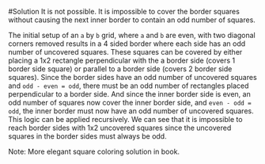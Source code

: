#Solution
It is not possible.
It is impossible to cover the border squares without causing the next inner border to contain an odd number of squares.

The initial setup of an `a` by `b` grid, where `a` and `b` are even, with two diagonal corners removed results in a 4 sided border where each side has an odd number of uncovered squares.
These squares can be covered by either placing a 1x2 rectangle perpendicular with the a border side (covers 1 border side square) or parallel to a border side (covers 2 border side squares).
Since the border sides have an odd number of uncovered squares and `odd - even = odd`, there must be an odd number of rectangles placed perpendicular to a border side.
And since the inner border side is even, an odd number of squares now cover the inner border side, and `even - odd = odd`, the inner border must now have an odd number of uncovered squares.
This logic can be applied recursively.
We can see that it is impossible to reach border sides with 1x2 uncovered squares since the uncovered squares in the border sides must always be odd.

Note: More elegant square coloring solution in book.
